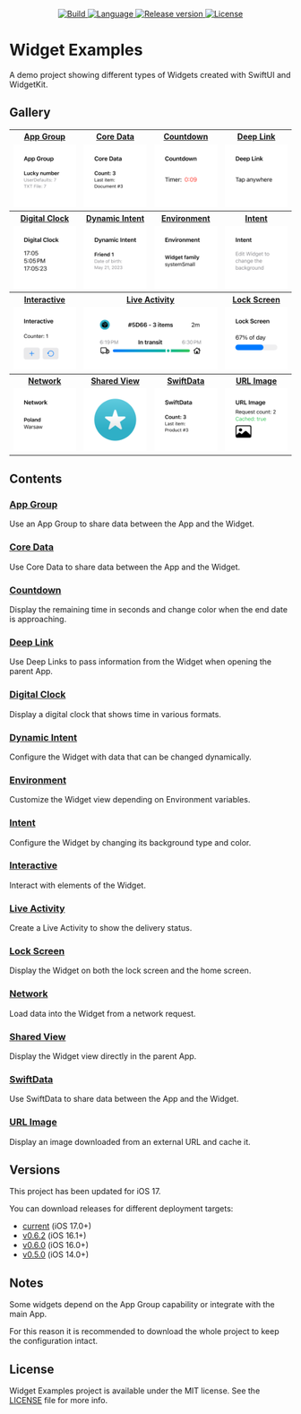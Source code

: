 <p align="center">
  <a href="https://github.com/pawello2222/WidgetExamples/actions?query=branch%3Amain">
    <img src="https://img.shields.io/github/actions/workflow/status/pawello2222/WidgetExamples/ci.yml?logo=github" alt="Build">
  </a>
  <a href="https://github.com/pawello2222/WidgetExamples">
    <img src="https://img.shields.io/badge/language-swift-orange.svg" alt="Language">
  </a>
  <a href="https://github.com/pawello2222/WidgetExamples/releases">
    <img src="https://img.shields.io/github/v/release/pawello2222/WidgetExamples" alt="Release version">
  </a>
  <a href="https://github.com/pawello2222/WidgetExamples/blob/main/LICENSE.md">
    <img src="https://img.shields.io/github/license/pawello2222/WidgetExamples" alt="License">
  </a>
</p>

# Widget Examples

A demo project showing different types of Widgets created with SwiftUI and WidgetKit.

## Gallery

<table>
  <tr>
    <th align="center" width="25%">
      <a href="./Widgets/AppGroupWidget">App Group</a>
    </th>
    <th align="center" width="25%">
      <a href="./Widgets/CoreDataWidget">Core Data</a>
    </th>
    <th align="center" width="25%">
      <a href="./Widgets/CountdownWidget">Countdown</a>
    </th>
    <th align="center" width="25%">
      <a href="./Widgets/DeepLinkWidget">Deep Link</a>
    </th>
  </tr>
  <tr>
    <td align="center">
      <a href="./Widgets/AppGroupWidget">
        <img src="./Resources/Screenshots/AppGroupWidget.png" alt="App Group Widget">
      </a>
    </td>
    <td align="center">
      <a href="./Widgets/CoreDataWidget">
        <img src="./Resources/Screenshots/CoreDataWidget.png" alt="Core Data Widget">
      </a>
    </td>
    <td align="center">
      <a href="./Widgets/CountdownWidget">
        <img src="./Resources/Screenshots/CountdownWidget.png" alt="Countdown Widget">
      </a>
    </td>
    <td align="center">
      <a href="./Widgets/DeepLinkWidget">
        <img src="./Resources/Screenshots/DeepLinkWidget.png" alt="Deep Link Widget">
      </a>
    </td>
  </tr>
  <tr>
    <th align="center">
      <a href="./Widgets/DigitalClockWidget">Digital Clock</a>
    </th>
    <th align="center">
      <a href="./Widgets/DynamicIntentWidget">Dynamic Intent</a>
    </th>
    <th align="center">
      <a href="./Widgets/EnvironmentWidget">Environment</a>
    </th>
    <th align="center">
      <a href="./Widgets/IntentWidget">Intent</a>
    </th>
  </tr>
  <tr>
    <td align="center">
      <a href="./Widgets/DigitalClockWidget">
        <img src="./Resources/Screenshots/DigitalClockWidget.png" alt="Digital Clock Widget">
      </a>
    </td>
    <td align="center">
      <a href="./Widgets/DynamicIntentWidget">
        <img src="./Resources/Screenshots/DynamicIntentWidget.png" alt="Dynamic Intent Widget">
      </a>
    </td>
    <td align="center">
      <a href="./Widgets/EnvironmentWidget">
        <img src="./Resources/Screenshots/EnvironmentWidget.png" alt="Environment Widget">
      </a>
    </td>
    <td align="center">
      <a href="./Widgets/IntentWidget">
        <img src="./Resources/Screenshots/IntentWidget.png" alt="Intent Widget">
      </a>
    </td>
  </tr>
  <tr>
    <th align="center">
      <a href="./Widgets/InteractiveWidget">Interactive</a>
    </th>
    <th align="center" colspan="2">
      <a href="./Widgets/LiveActivityWidget">Live Activity</a>
    </th>
    <th align="center">
      <a href="./Widgets/LockScreenWidget">Lock Screen</a>
    </th>
  </tr>
  <tr>
    <td align="center">
      <a href="./Widgets/InteractiveWidget">
        <img src="./Resources/Screenshots/InteractiveWidget.png" alt="Interactive Widget">
      </a>
    </td>
    <td align="center" colspan="2">
      <a href="./Widgets/LiveActivityWidget">
        <img src="./Resources/Screenshots/LiveActivityWidget.png" alt="Live Activity Widget">
      </a>
    </td>
    <td align="center">
      <a href="./Widgets/LockScreenWidget">
        <img src="./Resources/Screenshots/LockScreenWidget.png" alt="Lock Screen Widget">
      </a>
    </td>
  </tr>
    <tr>
    <th align="center">
      <a href="./Widgets/NetworkWidget">Network</a>
    </th>
    <th align="center">
      <a href="./Widgets/SharedViewWidget">Shared View</a>
    </th>
    <th align="center">
      <a href="./Widgets/SwiftDataWidget">SwiftData</a>
    </th>
    <th align="center">
      <a href="./Widgets/URLImageWidget">URL Image</a>
    </th>
  </tr>
  <tr>
    <td align="center">
      <a href="./Widgets/NetworkWidget">
        <img src="./Resources/Screenshots/NetworkWidget.png" alt="Network Widget">
      </a>
    </td>
    <td align="center">
      <a href="./Widgets/SharedViewWidget">
        <img src="./Resources/Screenshots/SharedViewWidget.png" alt="Shared View Widget">
      </a>
    </td>
    <td align="center">
      <a href="./Widgets/SwiftDataWidget">
        <img src="./Resources/Screenshots/SwiftDataWidget.png" alt="SwiftData Widget">
      </a>
    </td>
    <td align="center">
      <a href="./Widgets/URLImageWidget">
        <img src="./Resources/Screenshots/URLImageWidget.png" alt="URL Image Widget">
      </a>
    </td>
  </tr>
</table>

## Contents

### [App Group](./Widgets/AppGroupWidget)

Use an App Group to share data between the App and the Widget.

### [Core Data](./Widgets/CoreDataWidget)

Use Core Data to share data between the App and the Widget.

### [Countdown](./Widgets/CountdownWidget)

Display the remaining time in seconds and change color when the end date is approaching.

### [Deep Link](./Widgets/DeepLinkWidget)

Use Deep Links to pass information from the Widget when opening the parent App.

### [Digital Clock](./Widgets/DigitalClockWidget)

Display a digital clock that shows time in various formats.

### [Dynamic Intent](./Widgets/DynamicIntentWidget)

Configure the Widget with data that can be changed dynamically.

### [Environment](./Widgets/EnvironmentWidget)

Customize the Widget view depending on Environment variables.

### [Intent](./Widgets/IntentWidget)

Configure the Widget by changing its background type and color.

### [Interactive](./Widgets/InteractiveWidget)

Interact with elements of the Widget.

### [Live Activity](./Widgets/LiveActivityWidget)

Create a Live Activity to show the delivery status.

### [Lock Screen](./Widgets/LockScreenWidget)

Display the Widget on both the lock screen and the home screen.

### [Network](./Widgets/NetworkWidget)

Load data into the Widget from a network request.

### [Shared View](./Widgets/SharedViewWidget)

Display the Widget view directly in the parent App.

### [SwiftData](./Widgets/SwiftDataWidget)

Use SwiftData to share data between the App and the Widget.

### [URL Image](./Widgets/URLImageWidget)

Display an image downloaded from an external URL and cache it.

## Versions

This project has been updated for iOS 17.

You can download releases for different deployment targets:
- [current](https://github.com/pawello2222/WidgetExamples/releases/latest) (iOS 17.0+)
- [v0.6.2](https://github.com/pawello2222/WidgetExamples/releases/tag/0.6.2) (iOS 16.1+)
- [v0.6.0](https://github.com/pawello2222/WidgetExamples/releases/tag/0.6.0) (iOS 16.0+)
- [v0.5.0](https://github.com/pawello2222/WidgetExamples/releases/tag/0.5.0) (iOS 14.0+)

## Notes

Some widgets depend on the App Group capability or integrate with the main App. 

For this reason it is recommended to download the whole project to keep the configuration intact.

## License

Widget Examples project is available under the MIT license. See the [LICENSE](./LICENSE.md) file for more info.
